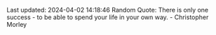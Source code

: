 Last updated: 2024-04-02 14:18:46
Random Quote: There is only one success - to be able to spend your life in your own way. - Christopher Morley
